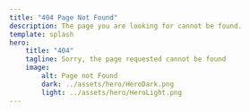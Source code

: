```yaml
---
title: "404 Page Not Found"
description: The page you are looking for cannot be found.
template: splash
hero: 
    title: "404"
    tagline: Sorry, the page requested cannot be found 
    image:
        alt: Page not Found
        dark: ../assets/hero/HeroDark.png
        light: ../assets/hero/HeroLight.png
---
```

